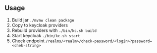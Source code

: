 ## Usage

1. Build jar `./mvnw clean package`
2. Copy to keycloak providers
3. Rebuild providers with `./bin/kc.sh build`
4. Start keycloak `./bin/kc.sh start`
5. Check endpoint `/realms/<realm>/check-password/<login>?password=<chek-string>`